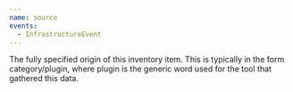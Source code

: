 ```yaml
---
name: source
events:
  - InfrastructureEvent
---
```


The fully specified origin of this inventory item. This is typically in the form category/plugin, where plugin is the generic word used for the tool that gathered this data.